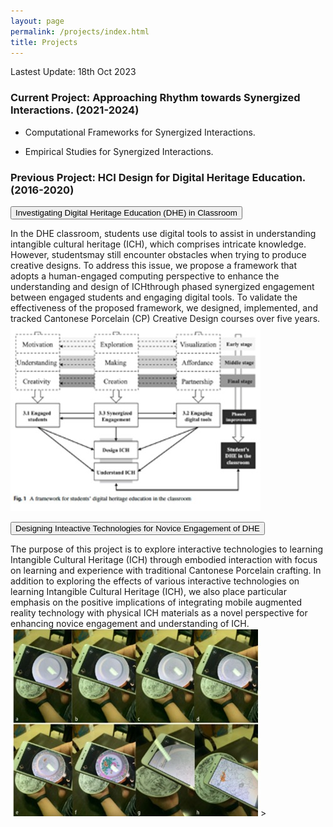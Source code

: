 ```yaml
---
layout: page
permalink: /projects/index.html
title: Projects
---
```


Lastest Update: 18th Oct 2023

### Current Project: Approaching Rhythm towards Synergized Interactions. (2021-2024)

- Computational Frameworks for Synergized Interactions.

- Empirical Studies for Synergized Interactions.


### Previous Project: HCI Design for Digital Heritage Education. (2016-2020)

<button class="collapse-btn">Investigating Digital Heritage Education (DHE) in Classroom</button>
<div class="content">
  <p>In the DHE classroom, students use digital tools to assist in understanding intangible cultural heritage (ICH), which comprises intricate knowledge. However, studentsmay still encounter obstacles when trying to produce creative designs. To address this issue, we propose a framework that adopts a human-engaged computing perspective to enhance the understanding and design of ICHthrough phased synergized engagement between engaged students and engaging digital tools. To validate the effectiveness of the proposed framework, we designed, implemented, and tracked Cantonese Porcelain (CP) Creative Design courses over five years. 
<img src="/images/dhe.jpg"></p>
</div>

<button class="collapse-btn">Designing Inteactive Technologies for Novice Engagement of DHE</button>
<div class="content">
  <p>The purpose of this project is to explore interactive technologies to learning Intangible Cultural Heritage (ICH) through embodied interaction with focus on learning and experience with traditional Cantonese Porcelain crafting. In addition to exploring the effects of various interactive technologies on learning Intangible Cultural Heritage (ICH), we also place particular emphasis on the positive implications of integrating mobile augmented reality technology with physical ICH materials as a novel perspective for enhancing novice engagement and understanding of ICH.
<img src="/images/webar.jpg">></p>
</div>


